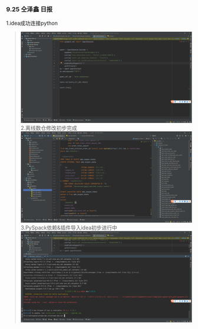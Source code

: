 ### 9.25 仝泽鑫 日报
1.idea成功连接python
>![img.png](img.png)
2.离线数仓修改初步完成
>![img_1.png](img_1.png)
3.PySpack依赖&插件导入idea初步进行中
> ![img_2.png](img_2.png)